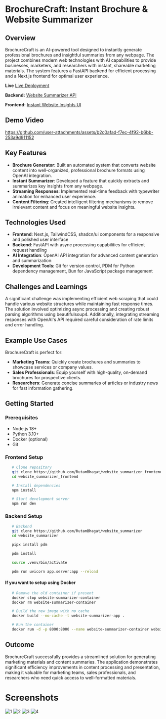 # BrochureCraft: Instant Brochure & Website Summarizer

## Overview

BrochureCraft is an AI-powered tool designed to instantly generate professional brochures and insightful summaries from any webpage. The project combines modern web technologies with AI capabilities to provide businesses, marketers, and researchers with instant, shareable marketing materials. The system features a FastAPI backend for efficient processing and a Next.js frontend for optimal user experience.

**Live** [Live Deployment](https://vercel.com/api/toolbar/link/website-summarizer-frontend.vercel.app)

**Backend:** [Website Summarizer API](https://website-summarizer-iorx.onrender.com/docs)

**Frontend:** [Instant Website Insights UI](https://website-summarizer-frontend.vercel.app)

## Demo Video

https://github.com/user-attachments/assets/b2c0afad-f7ec-4f92-b6bb-253a9d911152

## Key Features

- **Brochure Generator**: Built an automated system that converts website content into well-organized, professional brochure formats using OpenAI integration.
- **Instant Summarizer**: Developed a feature that quickly extracts and summarizes key insights from any webpage.
- **Streaming Responses**: Implemented real-time feedback with typewriter animation for enhanced user experience.
- **Content Filtering**: Created intelligent filtering mechanisms to remove irrelevant content and focus on meaningful website insights.

## Technologies Used

- **Frontend**: Next.js, TailwindCSS, shadcn/ui components for a responsive and polished user interface
- **Backend**: FastAPI with async processing capabilities for efficient request handling
- **AI Integration**: OpenAI API integration for advanced content generation and summarization
- **Development Tools**: Git for version control, PDM for Python dependency management, Bun for JavaScript package management

## Challenges and Learnings

A significant challenge was implementing efficient web scraping that could handle various website structures while maintaining fast response times. The solution involved optimizing async processing and creating robust parsing algorithms using beautifulsoup4. Additionally, integrating streaming responses with OpenAI's API required careful consideration of rate limits and error handling.

## Example Use Cases

BrochureCraft is perfect for:

- **Marketing Teams**: Quickly create brochures and summaries to showcase services or company values.
- **Sales Professionals**: Equip yourself with high-quality, on-demand brochures for prospective clients.
- **Researchers**: Generate concise summaries of articles or industry news for fast information gathering.

## Getting Started

### Prerequisites

- Node.js 18+
- Python 3.10+
- Docker (optional)
- Git

### Frontend Setup

```bash
   # Clone repository
   git clone https://github.com/RutamBhagat/website_summarizer_frontend
   cd website_summarizer_frontend

   # Install dependencies
   npm install

   # Start development server
   npm run dev
```

### Backend Setup

```bash
   # Backend
   git clone https://github.com/RutamBhagat/website_summarizer
   cd website_summarizer

   pipx install pdm

   pdm install

   source .venv/bin/activate

   pdm run uvicorn app.server:app --reload
```

#### If you want to setup using Docker

```bash
   # Remove the old container if present
   docker stop website-summarizer-container
   docker rm website-summarizer-container

   # Build the new image with no cache
   docker build --no-cache -t website-summarizer-app .

   # Run the container
   docker run -d -p 8000:8000 --name website-summarizer-container website-summarizer-app
```

## Outcome

BrochureCraft successfully provides a streamlined solution for generating marketing materials and content summaries. The application demonstrates significant efficiency improvements in content processing and presentation, making it valuable for marketing teams, sales professionals, and researchers who need quick access to well-formatted materials.

# Screenshots

![1](https://github.com/user-attachments/assets/c9aae5ef-13e8-4227-96d9-51d462a256be)
![2](https://github.com/user-attachments/assets/b630996c-7d40-4b62-b3b5-61d8b3ed7344)
![3](https://github.com/user-attachments/assets/a1a05859-2b1d-4dec-a431-b847311c6d46)
![4](https://github.com/user-attachments/assets/bfc8b74d-d958-412b-8654-b925a015aa98)
